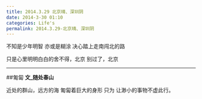 ```yaml
---
title: 2014.3.29 北京晴、深圳阴 
date: 2014-3-30 01:10
categories: Life's
permalink: 2014.3.29-北京晴、深圳阴
---
```


不知是少年明智
亦或是糊涂
决心踏上走南闯北的路

只是心里明明白白的舍不得，北京
别过了，北京
 
---
 
##匍匐
**文_随处春山**

近处的群山，远方的海
匍匐着巨大的身形
只为
让渺小的事物不虚此行。